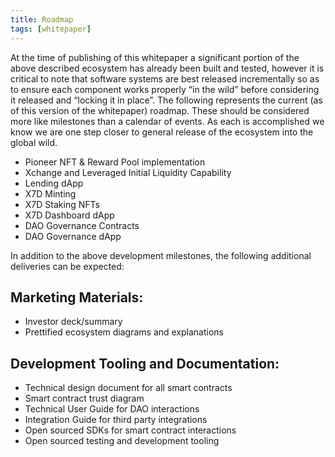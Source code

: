 ```yaml
---
title: Roadmap
tags: [whitepaper]
---
```


At the time of publishing of this whitepaper a significant portion of the above described ecosystem has already been built and tested, however it is critical to note that software systems are best released incrementally so as to ensure each component works properly “in the wild” before considering it released and “locking it in place”. The following represents the current (as of this version of the whitepaper) roadmap. These should be considered more like milestones than a calendar of events. As each is accomplished we know we are one step closer to general release of the ecosystem into the global wild.

- Pioneer NFT & Reward Pool implementation
- Xchange and Leveraged Initial Liquidity Capability
- Lending dApp
- X7D Minting
- X7D Staking NFTs
- X7D Dashboard dApp
- DAO Governance Contracts
- DAO Governance dApp

In addition to the above development milestones, the following additional deliveries can be expected:

## Marketing Materials:

- Investor deck/summary
- Prettified ecosystem diagrams and explanations

## Development Tooling and Documentation:

- Technical design document for all smart contracts
- Smart contract trust diagram
- Technical User Guide for DAO interactions
- Integration Guide for third party integrations
- Open sourced SDKs for smart contract interactions
- Open sourced testing and development tooling
